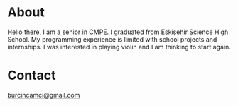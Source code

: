 # About #

Hello there, I am a senior in CMPE. I graduated from Eskişehir Science High School. My programming experience is limited with school projects and internships. I was interested in playing violin and I am thinking to start again.

# Contact #

burcincamci@gmail.com